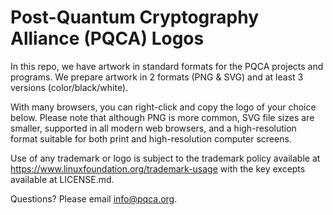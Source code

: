# Post-Quantum Cryptography Alliance (PQCA) Logos
In this repo, we have artwork in standard formats for the PQCA projects and programs. We prepare artwork in 2 formats (PNG & SVG) and at least 3 versions (color/black/white).

With many browsers, you can right-click and copy the logo of your choice below. Please note that although PNG is more common, SVG file sizes are smaller, supported in all modern web browsers, and a high-resolution format suitable for both print and high-resolution computer screens.

Use of any trademark or logo is subject to the trademark policy available at https://www.linuxfoundation.org/trademark-usage with the key excepts available at LICENSE.md.

Questions? Please email info@pqca.org.
